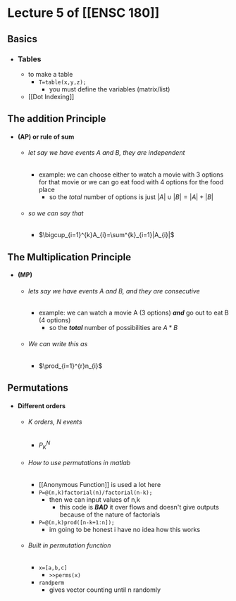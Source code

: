 # Lecture 5 of [[ENSC 180]]

## Basics
- ### Tables
	- to make a table 
		- ```T=table(x,y,z);```
			- you must define the variables (matrix/list)
	- [[Dot Indexing]]

## The addition Principle
- #### (AP) or rule of sum
	- ###### let say we have events A and B, they are independent
		- example: we can choose either to watch a movie with 3 options for that movie or we can go eat food with 4 options for the food place
			- so the *total* number of options is just $|A|\cup|B|=|A|+|B|$
	- ###### so we can say that 
		- $\bigcup_{i=1}^{k}A_{i}=\sum^{k}_{i=1}|A_{i}|$

## The Multiplication Principle
- #### (MP) 
	- ###### lets say we have events A and B, and they are *consecutive*
		- example: we can watch a movie A (3 options) ***and*** go out to eat B (4 options) 
			- so the ***total*** number of possibilities are $A*B$
	- ###### We can write this as
		- $\prod_{i=1}^{r}n_{i}$

## Permutations
- #### Different orders
	- ###### K orders, N events
		- $P^{N}_{K}$
	- ###### How to use permutations in matlab
		- [[Anonymous Function]] is used a lot here
		- `P=@(n,k)factorial(n)/factorial(n-k);`
			- then we can input values of n,k
				- this code is ***BAD*** it over flows and doesn't give outputs because of the nature of factorials
		- `P=@(n,k)prod([n-k+1:n]);`
			- im going to be honest i have no idea how this works
	- ###### Built in permutation function
		- `x=[a,b,c]` 
			- `>>perms(x)`
		- `randperm`
			- gives vector counting until n randomly 
